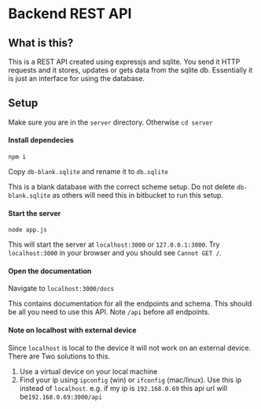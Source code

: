 # Backend REST API

## What is this?
This is a REST API created using expressjs and sqlite. You send it HTTP requests and it stores, updates or gets data from the sqlite db.
Essentially it is just an interface for using the database. 

## Setup
Make sure you are in the `server` directory. Otherwise `cd server`

#### Install dependecies
`npm i`

Copy `db-blank.sqlite` and rename it to `db.sqlite` 

This is a blank database with the correct scheme setup. Do not delete `db-blank.sqlite` as others will need this in bitbucket to run this setup. 

#### Start the server

`node app.js`

This will start the server at `localhost:3000` or `127.0.0.1:3000`. Try `localhost:3000` in your browser and you should see `Cannot GET /`.

#### Open the documentation
Navigate to `localhost:3000/docs`

This contains documentation for all the endpoints and schema. This should be all you need to use this API. Note `/api` before all endpoints. 

#### Note on localhost with external device
Since `localhost` is local to the device it will not work on an external device. There are Two solutions to this. 
1. Use a virtual device on your local machine
2. Find your ip using `ipconfig` (win) or `ifconfig` (mac/linux). Use this ip instead of `localhost`. e.g. if my ip is `192.168.0.69` this api url will be`192.168.0.69:3000/api` 